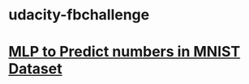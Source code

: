 # udacity-fbchallenge
# [MLP to Predict numbers in MNIST Dataset](https://github.com/MohamedRamadanYakoup/udacity-fbchallenge/blob/master/MNIST_MLP.ipynb)
